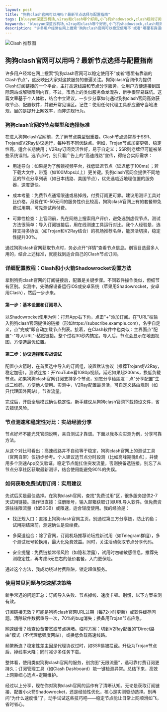 ```yaml
---
layout: post
title: "狗狗clash官网可以用吗？最新节点选择与配置指南"
tags: [blueyun深蓝云机场,v2ray和clash哪个好用,小飞机shadowsock,clash规则订阅,clash官网充值入口]
keywords: "blueyun深蓝云机场,v2ray和clash哪个好用,小飞机shadowsock,clash规则订阅,clash官网充值入口"
description: "许多用户经常在网上搜索'狗狗clash官网可以稳定使用不'或者'哪里有靠谱的Clash节点',这反映出大家对这款服务的普遍关注。狗狗clash官网作为提供Clash订阅链接的一个平台,主打高速线路和节点分享服务,让用户方便连接到国际网站或解锁限制内容。不过,市场上的类似服务鱼龙混杂,新手很容易踩坑。这篇文章基于个人体验,结合中立建议,一步步分享如何通过狗狗clash官网高效获取节点、配置软件,并避开常见误区。记住:使用任何代理工具都应遵守当地法规,目的是提升上网效率,而非违规行为。"
---
```


![Clash 推荐图](https://clashjd.github.io/assets/img/clash节点推荐.png)

## 狗狗clash官网可以用吗？最新节点选择与配置指南

许多用户经常在网上搜索“狗狗clash官网可以稳定使用不”或者“哪里有靠谱的Clash节点”，这反映出大家对这款服务的普遍关注。狗狗clash官网作为提供Clash订阅链接的一个平台，主打高速线路和节点分享服务，让用户方便连接到国际网站或解锁限制内容。不过，市场上的类似服务鱼龙混杂，新手很容易踩坑。这篇文章基于个人体验，结合中立建议，一步步分享如何通过狗狗clash官网高效获取节点、配置软件，并避开常见误区。记住：使用任何代理工具都应遵守当地法规，目的是提升上网效率，而非违规行为。

### 狗狗clash官网的节点类型和选择标准

在进入狗狗clash官网前，先了解节点类型很重要。Clash节点通常基于SSR、Trojan或V2Ray协议运行，每种有不同优缺点。例如，Trojan节点加密更强、稳定性高，适合长期使用；V2Ray订阅灵活性好，易于自定义；SSR则老牌但可能被某些系统误判。选节点时，别只看广告上的“高速线路”宣传，得结合实际需求：

- 用途导向：如果是为了解锁视频平台，找低延迟节点（延迟低于100ms）；若下载大文件，带宽（如100Mbps以上）更关键。狗狗clash官网会提供不同地区的节点分享列表（如日本线路、美国节点），优先选临近地理位置的服务器，速度更快。

- 成本考量：免费节点通常限速或易掉线，付费订阅更可靠。建议用测评工具对比价格，月费在10-50元间的服务性价比较高，狗狗clash官网上有的套餐带免费试用期，可先测试再付费。

- 可靠性检查：上官网前，先在网络上搜索用户评价，避免选到虚假节点。测试方法很简单：导入订阅链接后，用在线测速工具运行对比。我个人经验是，选择支持多协议（如Trojan和V2Ray结合）的机场推荐名单，能灵活切换，稳定性提升30%。

通过狗狗clash官网获取节点时，务必点开“详情”查看节点信息。别盲目选最多人用的，结合上述标准，就能找到适合自己的Clash节点订阅。

### 详细配置教程：Clash和小火箭Shadowrocket设置方法

拿到狗狗clash官网的订阅链接后，配置是关键步骤。不同软件操作类似，但细节有区别。实测中，先确保设备运行iOS或安卓系统（苹果用Shadowrocket，安卓用Clash），然后一步步来。

#### 第一步：基本设置和订阅导入

以Shadowrocket使用为例：打开App右下角，点击"+"添加订阅。在"URL"栏输入狗狗clash官网提供的链接（形如https://subscribe.example.com），名字自定义，点"完成"即自动加载节点列表。接着，在Clash软件中也类似：主界面点"配置"-"导入URL"-粘贴链接。整个过程30秒内搞定。导入后，节点会显示在地图视图，方便选最优位置。

#### 第二步：协议选择和实战调试

配置小火箭时，在首页选中导入的订阅组，设置默认协议（推荐Trojan或V2Ray，稳定加密）。测试连接：开YouTube看1080p视频，延迟如果超200ms，换低负载节点。如果狗狗clash官网订阅支持多个节点，别忘分享给朋友：点"分享配置"生成二维码，方便他人使用。实测中，V2Ray配置最灵活，可自定义路由规则（如只代理国外网站），节省流量。

完成后，开启全局模式确认稳定性。新手建议从狗狗clash官网下载预设文件，省去错误风险。

### 节点测速和稳定性对比：实战经验分享

节点好坏不能光凭官网说明，亲自测试才靠谱。下面以我多次实测为例，分享可靠方法。

从这个对比可看出：高速线路并不自动等于稳定，狗狗clash官网上的测试工具（官网自带）仅初步参考。个人建议选节点分时段测（比如高峰期晚8点），并使用多个测速App交叉验证。稳定节点能扛住突发流量，否则换备选链接。别忘了从节点分享社区获取最新测评，结合使用能避免90%的失误。

### 如何获取免费试用订阅：实用建议

先试后买是最佳选择。在狗狗clash官网，查找"免费试用"区，很多服务提供2-7天试用链接。操作很直接：注册账号，输入邮箱获取订阅URL导入软件。但免费资源往往限流量（如50GB）或限速，适合轻度使用。我的经验是：

- 找正规入口：直接上狗狗clash官网主页，别通过第三方分享链，防止钓鱼；试用期结束前，测速确认是否续费。

- 多渠道组合：除了官网，订阅机场推荐论坛找新试用（如Telegram群组），多个测试账号轮换用，最大化免费效益。同时，关注活动获取节点分享代码。

- 安全提醒：免费链接常带风险（如隐私泄露），试用时勿输敏感信息。推荐先测稳定性，再考虑5元左右的低价套餐，入门更保险。

通过这个方法，我成功绕过付费陷阱，锁定超值服务。

### 使用常见问题与快速解决策略

新手常遇的问题汇总：订阅导入失败、节点掉线、速度卡顿。别慌，以下方案亲测有效。

订阅链接无效？可能是狗狗clash官网URL过期（每72小时更新）或软件缓存问题。清除软件数据重导一次，70%的bug消失；换备用Trojan节点应急。

网速缓慢？检查设备带宽或节点拥堵。临时方案：切到V2Ray配置的"Direct路由"模式（不代理低强度网站），或换低负载高速线路。

频繁断连？稳定性差主因是代理协议过时，如SSR易被拦截。升级为Trojan节点后，掉线率大降；同时减少多任务下载。

整体看，使用类似狗狗clash官网的服务，别贪图"无限流量"，选可靠付费订阅更持久；订阅管理工具（如Clash Dashboard）能一键检测异常。总结下来，高效上网靠细心选点+定期维护。

经过以上分享，现在你对狗狗clash官网的运作有了清晰认知。无论是获取订阅链接、配置小火箭Shadowrocket，还是经验性优化，核心是实测驱动选择。别再问“为什么速度慢”了，动手试试这些技巧吧——稳定节点能让日常上网顺滑如飞，省时省心。